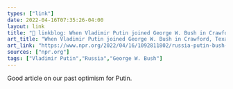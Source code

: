 ```yaml
---
types: ["link"]
date: 2022-04-16T07:35:26-04:00
layout: link
title: "🔗 linkblog: When Vladimir Putin joined George W. Bush in Crawford, Texas : NPR'"
art_title: "When Vladimir Putin joined George W. Bush in Crawford, Texas : NPR"
art_link: "https://www.npr.org/2022/04/16/1092811802/russia-putin-bush-texas-summit-crawford"
sources: ["npr.org"]
tags: ["Vladimir Putin","Russia","George W. Bush"]
---
```

Good article on our past optimism for Putin.
